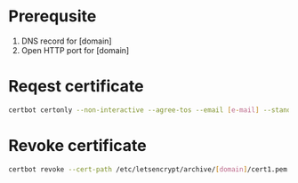 # Prerequsite
 1. DNS record for [domain]
 2. Open HTTP port for [domain]

# Reqest certificate
```sh
certbot certonly --non-interactive --agree-tos --email [e-mail] --standalone --preferred-challenges http -d [domain]
```

# Revoke certificate
```sh
certbot revoke --cert-path /etc/letsencrypt/archive/[domain]/cert1.pem
```
